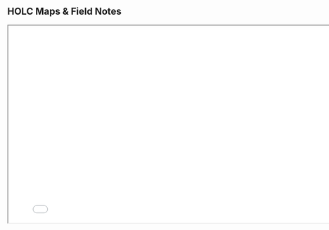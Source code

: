 ## HOLC Maps & Field Notes
<iframe src="holc_map.html"
        width="800"
        height="450">
        </iframe>       


